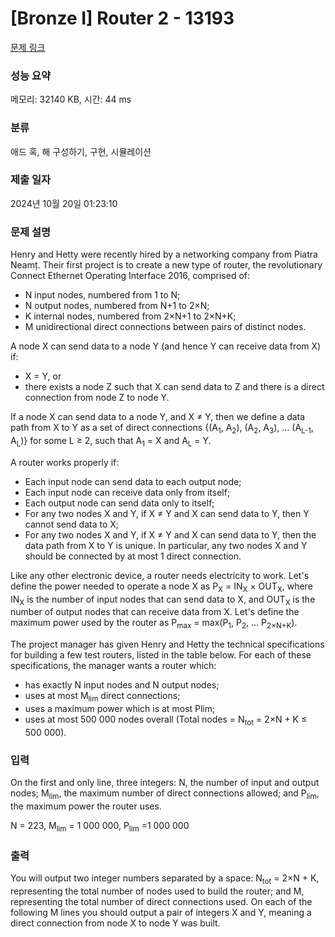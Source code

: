 # [Bronze I] Router 2 - 13193 

[문제 링크](https://www.acmicpc.net/problem/13193) 

### 성능 요약

메모리: 32140 KB, 시간: 44 ms

### 분류

애드 혹, 해 구성하기, 구현, 시뮬레이션

### 제출 일자

2024년 10월 20일 01:23:10

### 문제 설명

<p>Henry and Hetty were recently hired by a networking company from Piatra Neamț. Their first project is to create a new type of router, the revolutionary Connect Ethernet Operating Interface 2016, comprised of:</p>

<ul>
	<li>N input nodes, numbered from 1 to N;</li>
	<li>N output nodes, numbered from N+1 to 2×N;</li>
	<li>K internal nodes, numbered from 2×N+1 to 2×N+K;</li>
	<li>M unidirectional direct connections between pairs of distinct nodes.</li>
</ul>

<p>A node X can send data to a node Y (and hence Y can receive data from X) if:</p>

<ul>
	<li>X = Y, or</li>
	<li>there exists a node Z such that X can send data to Z and there is a direct connection from node Z to node Y.</li>
</ul>

<p>If a node X can send data to a node Y, and X ≠ Y, then we define a data path from X to Y as a set of direct connections {(A<sub>1</sub>, A<sub>2</sub>), (A<sub>2</sub>, A<sub>3</sub>), … (A<sub>L-1</sub>, A<sub>L</sub>)} for some L ≥ 2, such that A<sub>1</sub> = X and A<sub>L</sub> = Y.</p>

<p>A router works properly if:</p>

<ul>
	<li>Each input node can send data to each output node;</li>
	<li>Each input node can receive data only from itself;</li>
	<li>Each output node can send data only to itself;</li>
	<li>For any two nodes X and Y, if X ≠ Y and X can send data to Y, then Y cannot send data to X;</li>
	<li>For any two nodes X and Y, if X ≠ Y and X can send data to Y, then the data path from X to Y is unique. In particular, any two nodes X and Y should be connected by at most 1 direct connection.</li>
</ul>

<p>Like any other electronic device, a router needs electricity to work. Let's define the power needed to operate a node X as P<sub>X</sub> = IN<sub>X</sub> × OUT<sub>X</sub>, where IN<sub>X</sub> is the number of input nodes that can send data to X, and OUT<sub>X</sub> is the number of output nodes that can receive data from X. Let's define the maximum power used by the router as P<sub>max</sub> = max(P<sub>1</sub>, P<sub>2</sub>, … P<sub>2×N+K</sub>).</p>

<p>The project manager has given Henry and Hetty the technical specifications for building a few test routers, listed in the table below. For each of these specifications, the manager wants a router which:</p>

<ul>
	<li>has exactly N input nodes and N output nodes;</li>
	<li>uses at most M<sub>lim</sub> direct connections;</li>
	<li>uses a maximum power which is at most Plim;</li>
	<li>uses at most 500 000 nodes overall (Total nodes = N<sub>tot</sub> = 2×N + K ≤ 500 000).</li>
</ul>

### 입력 

 <p>On the first and only line, three integers: N, the number of input and output nodes; M<sub>lim</sub>, the maximum number of direct connections allowed; and P<sub>lim</sub>, the maximum power the router uses.</p>

<p>N = 223, M<sub>lim</sub> = 1 000 000, P<sub>lim</sub> =1 000 000</p>

### 출력 

 <p>You will output two integer numbers separated by a space: N<sub>tot</sub> = 2×N + K, representing the total number of nodes used to build the router; and M, representing the total number of direct connections used. On each of the following M lines you should output a pair of integers X and Y, meaning a direct connection from node X to node Y was built.</p>

